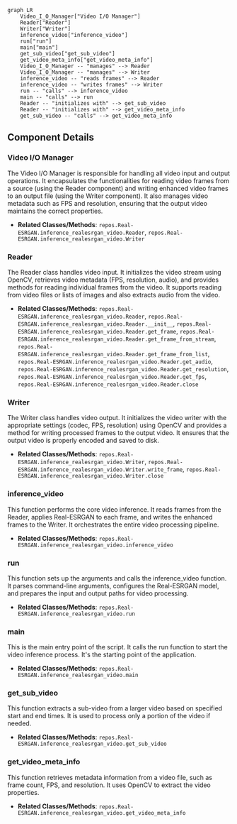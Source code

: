```mermaid
graph LR
    Video_I_O_Manager["Video I/O Manager"]
    Reader["Reader"]
    Writer["Writer"]
    inference_video["inference_video"]
    run["run"]
    main["main"]
    get_sub_video["get_sub_video"]
    get_video_meta_info["get_video_meta_info"]
    Video_I_O_Manager -- "manages" --> Reader
    Video_I_O_Manager -- "manages" --> Writer
    inference_video -- "reads frames" --> Reader
    inference_video -- "writes frames" --> Writer
    run -- "calls" --> inference_video
    main -- "calls" --> run
    Reader -- "initializes with" --> get_sub_video
    Reader -- "initializes with" --> get_video_meta_info
    get_sub_video -- "calls" --> get_video_meta_info
```

## Component Details

### Video I/O Manager
The Video I/O Manager is responsible for handling all video input and output operations. It encapsulates the functionalities for reading video frames from a source (using the Reader component) and writing enhanced video frames to an output file (using the Writer component). It also manages video metadata such as FPS and resolution, ensuring that the output video maintains the correct properties.
- **Related Classes/Methods**: `repos.Real-ESRGAN.inference_realesrgan_video.Reader`, `repos.Real-ESRGAN.inference_realesrgan_video.Writer`

### Reader
The Reader class handles video input. It initializes the video stream using OpenCV, retrieves video metadata (FPS, resolution, audio), and provides methods for reading individual frames from the video. It supports reading from video files or lists of images and also extracts audio from the video.
- **Related Classes/Methods**: `repos.Real-ESRGAN.inference_realesrgan_video.Reader`, `repos.Real-ESRGAN.inference_realesrgan_video.Reader.__init__`, `repos.Real-ESRGAN.inference_realesrgan_video.Reader.get_frame`, `repos.Real-ESRGAN.inference_realesrgan_video.Reader.get_frame_from_stream`, `repos.Real-ESRGAN.inference_realesrgan_video.Reader.get_frame_from_list`, `repos.Real-ESRGAN.inference_realesrgan_video.Reader.get_audio`, `repos.Real-ESRGAN.inference_realesrgan_video.Reader.get_resolution`, `repos.Real-ESRGAN.inference_realesrgan_video.Reader.get_fps`, `repos.Real-ESRGAN.inference_realesrgan_video.Reader.close`

### Writer
The Writer class handles video output. It initializes the video writer with the appropriate settings (codec, FPS, resolution) using OpenCV and provides a method for writing processed frames to the output video. It ensures that the output video is properly encoded and saved to disk.
- **Related Classes/Methods**: `repos.Real-ESRGAN.inference_realesrgan_video.Writer`, `repos.Real-ESRGAN.inference_realesrgan_video.Writer.write_frame`, `repos.Real-ESRGAN.inference_realesrgan_video.Writer.close`

### inference_video
This function performs the core video inference. It reads frames from the Reader, applies Real-ESRGAN to each frame, and writes the enhanced frames to the Writer. It orchestrates the entire video processing pipeline.
- **Related Classes/Methods**: `repos.Real-ESRGAN.inference_realesrgan_video.inference_video`

### run
This function sets up the arguments and calls the inference_video function. It parses command-line arguments, configures the Real-ESRGAN model, and prepares the input and output paths for video processing.
- **Related Classes/Methods**: `repos.Real-ESRGAN.inference_realesrgan_video.run`

### main
This is the main entry point of the script. It calls the run function to start the video inference process. It's the starting point of the application.
- **Related Classes/Methods**: `repos.Real-ESRGAN.inference_realesrgan_video.main`

### get_sub_video
This function extracts a sub-video from a larger video based on specified start and end times. It is used to process only a portion of the video if needed.
- **Related Classes/Methods**: `repos.Real-ESRGAN.inference_realesrgan_video.get_sub_video`

### get_video_meta_info
This function retrieves metadata information from a video file, such as frame count, FPS, and resolution. It uses OpenCV to extract the video properties.
- **Related Classes/Methods**: `repos.Real-ESRGAN.inference_realesrgan_video.get_video_meta_info`
